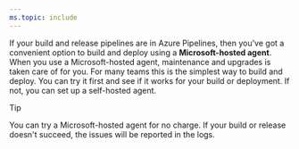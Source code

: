 ```yaml
---
ms.topic: include
---
```


If your build and release pipelines are in Azure Pipelines, then you've got a convenient option to build and deploy using a **Microsoft-hosted agent**. When you use a Microsoft-hosted agent, maintenance and upgrades is taken care of for you. For many teams this is the simplest way to build and deploy. You can try it first and see if it works for your build or deployment. If not, you can set up a self-hosted agent.

> [!TIP]
>
> You can try a Microsoft-hosted agent for no charge. If your build or release doesn't succeed, the issues will be reported in the logs.
